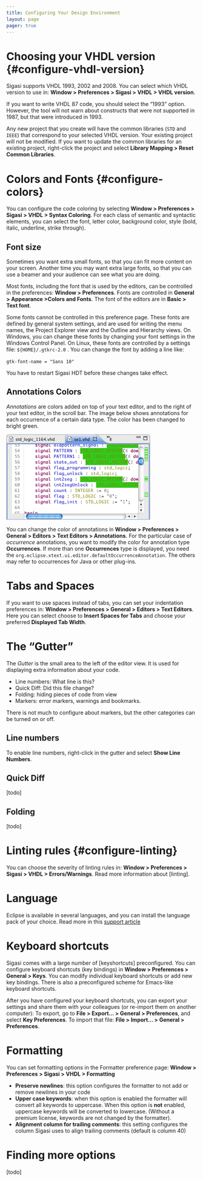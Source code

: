```yaml
---
title: Configuring Your Design Environment
layout: page 
pager: true
---
```


# Choosing your VHDL version {#configure-vhdl-version}

Sigasi supports VHDL 1993, 2002 and 2008. You can select which VHDL version to use in: **Window > Preferences > Sigasi > VHDL > VHDL version**.

If you want to write VHDL 87 code, you should select the “1993” option. However, the tool will not warn about constructs that were not supported in 1987, but that were introduced in 1993.

Any new project that you create will have the common libraries (`STD` and `IEEE`) that correspond to your selected VHDL version. Your existing project will not be modified. If you want to update the common libraries for an existing project, right-click the project and select **Library Mapping > Reset Common Libraries**.

# Colors and Fonts {#configure-colors}

You can configure the code coloring by selecting **Window > Preferences > Sigasi > VHDL > Syntax Coloring**. For each class of semantic and syntactic elements, you can select the font, letter color, background color, style (bold, italic, underline, strike through).

## Font size

Sometimes you want extra small fonts, so that you can fit more content on your screen. Another time you
may want extra large fonts, so that you can use a beamer and your audience can see what you are doing.

Most fonts, including the font that is used by the editors, can be controlled in the preferences:
**Window > Preferences**. Fonts are controlled in **General > Appearance >Colors and Fonts**. The font of the editors are in **Basic > Text font**.

Some fonts cannot be controlled in this preference page. These fonts are defined by general system settings, and are used for writing the menu names, the Project Explorer view and the Outline and Hierarchy views. On
Windows, you can change these fonts by changing your font settings in the Windows Control Panel. On Linux, these fonts are controlled by a settings file: `${HOME}/.gtkrc-2.0` . You can change the font by adding
a line like:

`gtk-font-name = "Sans 10"`

You have to restart Sigasi HDT before these changes take effect.

## Annotations Colors

*Annotations* are colors added on top of your text editor, and to the right of your text editor, in the scroll bar. The image below shows annotations for each occurrence of a certain data type. The color has
been changed to bright green.

![Annotations in Bright Green](/images/screenshots/annotations-in-green.png "Annotations in Bright Green")

You can change the color of annotations in **Window > Preferences > General > Editors > Text Editors > Annotations**. For the particular case of *occurrence* annotations, you want to modify the color for
annotation type **Occurrences**. 
If more than one **Occurrences** type is displayed, you need the `org.eclipse.xtext.ui.editor.defaultOccurrenceAnnotation`. The others may refer to occurrences for Java or other plug-ins.

# Tabs and Spaces

If you want to use spaces instead of tabs, you can set your indentation preferences in: **Window > Preferences > General > Editors > Text Editors**. Here you can select choose to **Insert Spaces for Tabs** and choose your preferred **Displayed Tab Width**.

# The “Gutter”

The *Gutter* is the small area to the left of the editor view. It is used for displaying extra information about your code.

-   Line numbers: What line is this?
-   Quick Diff: Did this file change?
-   Folding: hiding pieces of code from view
-   Markers: error markers, warnings and bookmarks.

There is not much to configure about markers, but the other categories can be turned on or off.

## Line numbers

To enable line numbers, right-click in the gutter and select **Show Line Numbers**.

## Quick Diff
[todo]

## Folding
[todo]

# Linting rules {#configure-linting}

You can choose the severity of linting rules in: **Window > Preferences > Sigasi > VHDL > Errors/Warnings**.
Read more information about [linting].

# Language

Eclipse is available in several languages, and you can install the language pack of your choice. Read more in this [support article](http://www.sigasi.com/content/installing-translations-eclipse)

# Keyboard shortcuts

Sigasi comes with a large number of [keyshortcuts] preconfigured. You can configure keyboard shortcuts (key bindings) in **Window > Preferences > General > Keys**. You can modify individual keyboard shortcuts or add new key bindings.
There is also a preconfigured scheme for Emacs-like keyboard shortcuts.

After you have configured your keyboard shortcuts, you can export your settings and share them with your colleagues (or re-import them on another computer):
To export, go to **File > Export… > General > Preferences**, and select **Key Preferences**. To import that file: **File > Import… > General > Preferences**.

# Formatting

You can set formatting options in the Formatter preference page:
**Window > Preferences > Sigasi > VHDL > Formatting**

-   **Preserve newlines**: this option configures the formatter to not add or remove newlines in your code
-   **Upper case keywords**: when this option is enabled the formatter will convert all keywords to uppercase. When this option is **not** enabled, uppercase keywords will be converted to lowercase. (Without a premium license, keywords are not changed by the formatter).
-   **Alignment column for trailing comments**: this setting configures the column Sigasi uses to align trailing comments (default is column 40)

# Finding more options
[todo]
